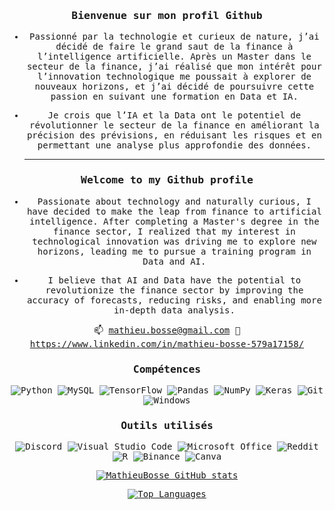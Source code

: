 <div align="center">

<samp> 
	
<h3>Bienvenue sur mon profil Github</h3> 


- Passionné par la technologie et curieux de nature, j’ai décidé de faire le grand saut
de la finance à l’intelligence artificielle. Après un Master dans le secteur de la
finance, j’ai réalisé que mon intérêt pour l’innovation technologique me poussait à
explorer de nouveaux horizons, et j’ai décidé de poursuivre cette passion en suivant
une formation en Data et IA.
  
- Je crois que l’IA et la Data ont le potentiel de révolutionner le secteur de la finance
en améliorant la précision des prévisions, en réduisant les risques et en permettant
une analyse plus approfondie des données.
	
	-----------
<h3>Welcome to my Github profile</h3> 


- Passionate about technology and naturally curious, I have decided to make the leap from finance to artificial intelligence. After completing a Master's degree in the finance sector, I realized that my interest in technological innovation was driving me to explore new horizons, leading me to pursue a training program in Data and AI.
  
- I believe that AI and Data have the potential to revolutionize the finance sector by improving the accuracy of forecasts, reducing risks, and enabling more in-depth data analysis.

 📫 mathieu.bosse@gmail.com
 🧾 https://www.linkedin.com/in/mathieu-bosse-579a17158/
	

<h3>Compétences</h3>

![Python](https://img.shields.io/badge/python-3670A0?style=for-the-badge&logo=python&logoColor=ffdd54)
![MySQL](https://img.shields.io/badge/mysql-%2300f.svg?style=for-the-badge&logo=mysql&logoColor=white)
![TensorFlow](https://img.shields.io/badge/TensorFlow-%23FF6F00.svg?style=for-the-badge&logo=TensorFlow&logoColor=white)
![Pandas](https://img.shields.io/badge/pandas-%23150458.svg?style=for-the-badge&logo=pandas&logoColor=white)
![NumPy](https://img.shields.io/badge/numpy-%23013243.svg?style=for-the-badge&logo=numpy&logoColor=white)
![Keras](https://img.shields.io/badge/Keras-%23D00000.svg?style=for-the-badge&logo=Keras&logoColor=white)
![Git](https://img.shields.io/badge/git-%23F05033.svg?style=for-the-badge&logo=git&logoColor=white)
![Windows](https://img.shields.io/badge/Windows-0078D6?style=for-the-badge&logo=windows&logoColor=white)


 <h3>Outils utilisés</h3>

![Discord](https://img.shields.io/badge/Discord-%235865F2.svg?style=for-the-badge&logo=discord&logoColor=white)
![Visual Studio Code](https://img.shields.io/badge/Visual%20Studio%20Code-0078d7.svg?style=for-the-badge&logo=visual-studio-code&logoColor=white)
![Microsoft Office](https://img.shields.io/badge/Microsoft_Office-D83B01?style=for-the-badge&logo=microsoft-office&logoColor=white)
![Reddit](https://img.shields.io/badge/Reddit-%23FF4500.svg?style=for-the-badge&logo=Reddit&logoColor=white)
![R](https://img.shields.io/badge/r-%23276DC3.svg?style=for-the-badge&logo=r&logoColor=white)
![Binance](https://img.shields.io/badge/Binance-FCD535?style=for-the-badge&logo=binance&logoColor=white)
![Canva](https://img.shields.io/badge/canva-36b9ff?style=for-the-badge&logo=canva&logoColor=white)




[![MathieuBosse GitHub stats](https://github-readme-stats.vercel.app/api?username=MathieuBosse&show_icons=true&theme=monokai&rank_icon=github&count_private=true)](https://github.com/mathieubosse/github-readme-stats)

[![Top Languages](https://github-readme-stats.vercel.app/api/top-langs/?username=MathieuBosse&layout=compact&langs_count=6&custom_title=Language%20Utilis%C3%A9&theme=monokai)](https://github.com/mathieubosse/github-readme-stats)

</samp>

</div>
